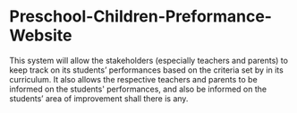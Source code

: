 # Preschool-Children-Preformance-Website
This system will allow the stakeholders (especially teachers and parents) to keep track on its students’ performances based on the criteria set by in its curriculum. It also allows the respective teachers and parents to be informed on the students' performances, and also be informed on the students’ area of improvement shall there is any. 

